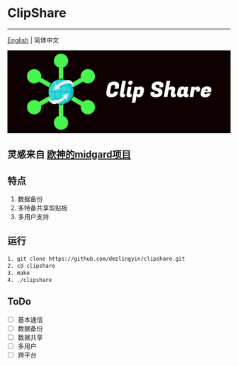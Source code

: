 # ClipShare

---

[English](README.md) | 简体中文

![image clipshare](./docs/clipshare.png)

## 灵感来自 [欧神的midgard项目](https://github.com/changkun/midgard)

## 特点

1. 数据备份
2. 多特备共享剪贴板
3. 多用户支持

## 运行

```shell
1. git clone https://github.com/dmzlingyin/clipshare.git
2. cd clipshare
3. make
4. ./clipshare
```

## ToDo

- [ ] 基本通信
- [ ] 数据备份
- [ ] 数据共享
- [ ] 多用户
- [ ] 跨平台
